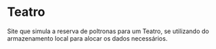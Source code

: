 # Teatro 
Site que simula a reserva de poltronas para um Teatro, se utilizando do armazenamento local para alocar os dados necessários.
